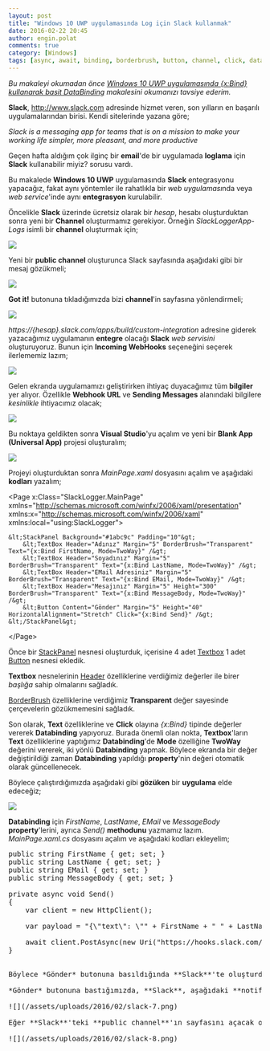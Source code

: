 ```yaml
---
layout: post
title: "Windows 10 UWP uygulamasında Log için Slack kullanmak"
date: 2016-02-22 20:45
author: engin.polat
comments: true
category: [Windows]
tags: [async, await, binding, borderbrush, button, channel, click, databinding, entegrasyon, event, header, horizontalalignment, httpclient, httpstringcontent, mainpage, margin, mode, postasync, property, public, slack, stackpanel, text, textbox, twoway, universal app, uwp, visual studio, webhook, windows10, xbind, xaml, xaml.cs]
---
```

*Bu makaleyi okumadan önce <a href="http://www.enginpolat.com/windows-10-uwp-uygulamasinda-xbind-kullanarak-basit-databinding/" target="_blank" rel="noopener">Windows 10 UWP uygulamasında {x:Bind} kullanarak basit DataBinding</a> makalesini okumanızı tavsiye ederim.*

**Slack**, <a href="http://www.slack.com" target="_blank" rel="noopener">http://www.slack.com</a> adresinde hizmet veren, son yılların en başarılı uygulamalarından birisi. Kendi sitelerinde yazana göre;

*Slack is a messaging app for teams that is on a mission to make your working life simpler, more pleasant, and more productive*

Geçen hafta aldığım çok ilginç bir **email**'de bir uygulamada **loglama** için **Slack** kullanabilir miyiz? sorusu vardı.

Bu makalede **Windows 10 UWP** uygulamasında **Slack** entegrasyonu yapacağız, fakat aynı yöntemler ile rahatlıkla bir *web uygulaması*nda veya *web service*'inde aynı **entegrasyon** kurulabilir.

Öncelikle **Slack** üzerinde ücretsiz olarak bir *hesap*, hesabı oluşturduktan sonra yeni bir **Channel** oluşturmamız gerekiyor. Örneğin *SlackLoggerApp-Logs* isimli bir **channel** oluşturmak için;

![](/assets/uploads/2016/02/slack-1.png)

Yeni bir **public channel** oluşturunca Slack sayfasında aşağıdaki gibi bir mesaj gözükmeli;

![](/assets/uploads/2016/02/slack-2.png)

**Got it!** butonuna tıkladığımızda bizi **channel**'in sayfasına yönlendirmeli;

![](/assets/uploads/2016/02/slack-3.png)

*https://{hesap}.slack.com/apps/build/custom-integration* adresine giderek yazacağımız uygulamanın **entegre** olacağı **Slack** *web servisini* oluşturuyoruz. Bunun için **Incoming WebHooks** seçeneğini seçerek ilerlememiz lazım;

![](/assets/uploads/2016/02/slack-4.png)

Gelen ekranda uygulamamızı geliştirirken ihtiyaç duyacağımız tüm **bilgiler** yer alıyor. Özellikle **Webhook URL** ve **Sending Messages** alanındaki bilgilere *kesinlikle* ihtiyacımız olacak;

![](/assets/uploads/2016/02/slack-5.png)

Bu noktaya geldikten sonra **Visual Studio**'yu açalım ve yeni bir **Blank App (Universal App)** projesi oluşturalım;

![](/assets/uploads/2016/02/slack-9.png)

Projeyi oluşturduktan sonra *MainPage.xaml* dosyasını açalım ve aşağıdaki **kodları** yazalım;



&lt;Page
    x:Class="SlackLogger.MainPage"
    xmlns="http://schemas.microsoft.com/winfx/2006/xaml/presentation"
    xmlns:x="http://schemas.microsoft.com/winfx/2006/xaml"
    xmlns:local="using:SlackLogger"&gt;

    &lt;StackPanel Background="#1abc9c" Padding="10"&gt;
        &lt;TextBox Header="Adınız" Margin="5" BorderBrush="Transparent" Text="{x:Bind FirstName, Mode=TwoWay}" /&gt;
        &lt;TextBox Header="Soyadınız" Margin="5" BorderBrush="Transparent" Text="{x:Bind LastName, Mode=TwoWay}" /&gt;
        &lt;TextBox Header="EMail Adresiniz" Margin="5" BorderBrush="Transparent" Text="{x:Bind EMail, Mode=TwoWay}" /&gt;
        &lt;TextBox Header="Mesajınız" Margin="5" Height="300" BorderBrush="Transparent" Text="{x:Bind MessageBody, Mode=TwoWay}" /&gt;
        &lt;Button Content="Gönder" Margin="5" Height="40" HorizontalAlignment="Stretch" Click="{x:Bind Send}" /&gt;
    &lt;/StackPanel&gt;

&lt;/Page&gt;</pre>

Önce bir <a href="http://msdn.microsoft.com/library/windows/apps/windows.ui.xaml.controls.stackpanel" target="_blank" rel="noopener">StackPanel</a> nesnesi oluşturduk, içerisine 4 adet <a href="https://msdn.microsoft.com/library/windows/apps/windows.ui.xaml.controls.textbox" target="_blank" rel="noopener">Textbox</a> 1 adet <a href="https://msdn.microsoft.com/library/windows/apps/windows.ui.xaml.controls.button" target="_blank" rel="noopener">Button</a> nesnesi ekledik.

**Textbox** nesnelerinin <a href="https://msdn.microsoft.com/library/windows/apps/windows.ui.xaml.controls.textbox.header" target="_blank" rel="noopener">Header</a> özelliklerine verdiğimiz değerler ile birer *başlığa* sahip olmalarını sağladık.

<a href="http://msdn.microsoft.com/library/windows/apps/windows.ui.xaml.controls.control.borderbrush" target="_blank" rel="noopener">BorderBrush</a> özelliklerine verdiğimiz **Transparent** değer sayesinde çerçevelerin gözükmemesini sağladık.

Son olarak, **Text** özelliklerine ve **Click** olayına *{x:Bind}* tipinde değerler vererek **Databinding** yapıyoruz. Burada önemli olan nokta, **Textbox**'ların **Text** özelliklerine yaptığımız **Databinding**'de **Mode** özelliğine **TwoWay** değerini vererek, iki yönlü **Databinding** yapmak. Böylece ekranda bir değer değiştirildiği zaman **Databinding** yapıldığı **property**'nin değeri otomatik olarak güncellenecek.

Böylece çalıştırdığımızda aşağıdaki gibi **gözüken** bir **uygulama** elde edeceğiz;

![](/assets/uploads/2016/02/slack-6.png)

**Databinding** için *FirstName*, *LastName*, *EMail* ve *MessageBody* **property**'lerini, ayrıca *Send()* **methodunu** yazmamız lazım. *MainPage.xaml.cs* dosyasını açalım ve aşağıdaki kodları ekleyelim;

<pre class="brush:csharp">public string FirstName { get; set; }
public string LastName { get; set; }
public string EMail { get; set; }
public string MessageBody { get; set; }

private async void Send()
{
    var client = new HttpClient();

    var payload = "{\"text\": \"" + FirstName + " " + LastName + "(" + EMail + ") : " + MessageBody + "\"}";

    await client.PostAsync(new Uri("https://hooks.slack.com/services/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"), new HttpStringContent(payload));
}


Böylece *Gönder* butonuna basıldığında **Slack**'te oluşturduğumuz **public channel**'ın **web service**'ine istediğimiz bilgiyi gönderebileceğiz. Bu makaledeki örnekte *Ad Soyad (EMail) : Message* formatında bilgiyi *Windows.Web.Http* **namespace**'i altında yeralan <a href="http://msdn.microsoft.com/library/windows/apps/windows.web.http.httpclient" target="_blank" rel="noopener">HttpClient</a> sınıfının <a href="http://msdn.microsoft.com/library/windows/apps/windows.web.http.httpclient.postasync" target="_blank" rel="noopener">PostAsync()</a> methoduna <a href="http://msdn.microsoft.com/library/windows/apps/windows.web.http.httpstringcontent" target="_blank" rel="noopener">HttpStringContent</a> tipinde gönderiyoruz.

*Gönder* butonuna bastığımızda, **Slack**, aşağıdaki **notification**'ı gösterecek;

![](/assets/uploads/2016/02/slack-7.png)

Eğer **Slack**'teki **public channel**'ın sayfasını açacak olursak, orada da *mesajı* görebileceğiz;

![](/assets/uploads/2016/02/slack-8.png)

